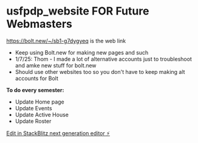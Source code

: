 # usfpdp_website FOR Future Webmasters
https://bolt.new/~/sb1-g7dygyeq is the web link
- Keep using Bolt.new for making new pages and such
- 1/7/25: Thom - I made a lot of alternative accounts just to troubleshoot and amke new stuff for bolt.new
- Should use other websites too so you don't have to keep making alt accounts for Bolt

**To do every semester:**
- Update Home page
- Update Events
- Update Active House
- Update Roster

[Edit in StackBlitz next generation editor ⚡️](https://stackblitz.com/~/github.com/thomveebol/usfpdp_website)
